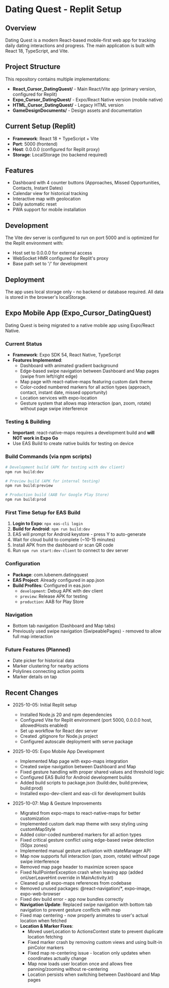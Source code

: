 # Dating Quest - Replit Setup

## Overview
Dating Quest is a modern React-based mobile-first web app for tracking daily dating interactions and progress. The main application is built with React 18, TypeScript, and Vite.

## Project Structure
This repository contains multiple implementations:
- **React_Cursor_DatingQuest/** - Main React/Vite app (primary version, configured for Replit)
- **Expo_Cursor_DatingQuest/** - Expo/React Native version (mobile native)
- **HTML_Cursor_DatingQuest/** - Legacy HTML version
- **GameDesignDocuments/** - Design assets and documentation

## Current Setup (Replit)
- **Framework**: React 18 + TypeScript + Vite
- **Port**: 5000 (frontend)
- **Host**: 0.0.0.0 (configured for Replit proxy)
- **Storage**: LocalStorage (no backend required)

## Features
- Dashboard with 4 counter buttons (Approaches, Missed Opportunities, Contacts, Instant Dates)
- Calendar view for historical tracking
- Interactive map with geolocation
- Daily automatic reset
- PWA support for mobile installation

## Development
The Vite dev server is configured to run on port 5000 and is optimized for the Replit environment with:
- Host set to 0.0.0.0 for external access
- WebSocket HMR configured for Replit's proxy
- Base path set to '/' for development

## Deployment
The app uses local storage only - no backend or database required. All data is stored in the browser's localStorage.

## Expo Mobile App (Expo_Cursor_DatingQuest)
Dating Quest is being migrated to a native mobile app using Expo/React Native.

### Current Status
- **Framework**: Expo SDK 54, React Native, TypeScript
- **Features Implemented**:
  - Dashboard with animated gradient background
  - Edge-based swipe navigation between Dashboard and Map pages (swipe from left/right edge)
  - Map page with react-native-maps featuring custom dark theme
  - Color-coded numbered markers for all action types (approach, contact, instant date, missed opportunity)
  - Location services with expo-location
  - Gesture system that allows map interaction (pan, zoom, rotate) without page swipe interference
  
### Testing & Building
- **Important**: react-native-maps requires a development build and **will NOT work in Expo Go**
- Use EAS Build to create native builds for testing on device

### Build Commands (via npm scripts)
```bash
# Development build (APK for testing with dev client)
npm run build:dev

# Preview build (APK for internal testing)
npm run build:preview

# Production build (AAB for Google Play Store)
npm run build:prod
```

### First Time Setup for EAS Build
1. **Login to Expo**: `npx eas-cli login`
2. **Build for Android**: `npm run build:dev`
3. EAS will prompt for Android keystore - press Y to auto-generate
4. Wait for cloud build to complete (~10-15 minutes)
5. Install APK from the dashboard or scan QR code
6. Run `npm run start:dev-client` to connect to dev server

### Configuration
- **Package**: com.lubenem.datingquest
- **EAS Project**: Already configured in app.json
- **Build Profiles**: Configured in eas.json
  - `development`: Debug APK with dev client
  - `preview`: Release APK for testing
  - `production`: AAB for Play Store

### Navigation
- Bottom tab navigation (Dashboard and Map tabs)
- Previously used swipe navigation (SwipeablePages) - removed to allow full map interaction

### Future Features (Planned)
- Date picker for historical data
- Marker clustering for nearby actions
- Polylines connecting action points
- Marker details on tap

## Recent Changes
- 2025-10-05: Initial Replit setup
  - Installed Node.js 20 and npm dependencies
  - Configured Vite for Replit environment (port 5000, 0.0.0.0 host, allowedHosts enabled)
  - Set up workflow for React dev server
  - Created .gitignore for Node.js project
  - Configured autoscale deployment with serve package
  
- 2025-10-05: Expo Mobile App Development
  - Implemented Map page with expo-maps integration
  - Created swipe navigation between Dashboard and Map
  - Fixed gesture handling with proper shared values and threshold logic
  - Configured EAS Build for Android development builds
  - Added build scripts to package.json (build:dev, build:preview, build:prod)
  - Installed expo-dev-client and eas-cli for development builds

- 2025-10-07: Map & Gesture Improvements
  - Migrated from expo-maps to react-native-maps for better customization
  - Implemented custom dark map theme with sexy styling using customMapStyle
  - Added color-coded numbered markers for all action types
  - Fixed critical gesture conflict using edge-based swipe detection (50px zones)
  - Implemented manual gesture activation with stateManager API
  - Map now supports full interaction (pan, zoom, rotate) without page swipe interference
  - Removed map page header to maximize screen space
  - Fixed NullPointerException crash when leaving app (added onUserLeaveHint override in MainActivity.kt)
  - Cleaned up all expo-maps references from codebase
  - Removed unused packages: @react-navigation/*, expo-image, expo-web-browser
  - Fixed dev build error - app now bundles correctly
  - **Navigation Update**: Replaced swipe navigation with bottom tab navigation to prevent gesture conflicts with map
  - Fixed map centering - now properly animates to user's actual location when fetched
  - **Location & Marker Fixes**:
    - Moved userLocation to ActionsContext state to prevent duplicate location fetching
    - Fixed marker crash by removing custom views and using built-in pinColor markers
    - Fixed map re-centering issue - location only updates when coordinates actually change
    - Map now loads user location once and allows free panning/zooming without re-centering
    - Location persists when switching between Dashboard and Map pages
